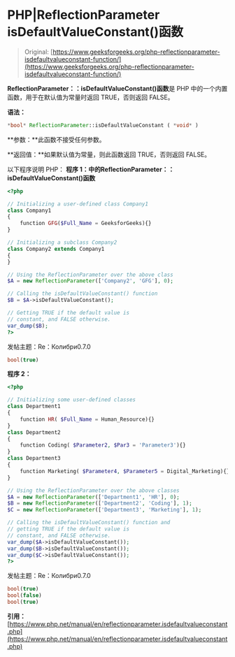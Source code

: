 # PHP|ReflectionParameter isDefaultValueConstant()函数

> Original: [https://www.geeksforgeeks.org/php-reflectionparameter-isdefaultvalueconstant-function/](https://www.geeksforgeeks.org/php-reflectionparameter-isdefaultvalueconstant-function/)

**ReflectionParameter：：isDefaultValueConstant()函数**是 PHP 中的一个内置函数，用于在默认值为常量时返回 TRUE，否则返回 FALSE。

**语法：**

```php
*bool* ReflectionParameter::isDefaultValueConstant ( *void* )
```

**参数：**此函数不接受任何参数。

**返回值：**如果默认值为常量，则此函数返回 TRUE，否则返回 FALSE。

以下程序说明 PHP：
**程序 1：**中的**ReflectionParameter：：isDefaultValueConstant()函数**

```php
<?php

// Initializing a user-defined class Company1
class Company1
{
    function GFG($Full_Name = GeeksforGeeks){}
}

// Initializing a subclass Company2
class Company2 extends Company1
{
}

// Using the ReflectionParameter over the above class
$A = new ReflectionParameter(['Company2', 'GFG'], 0); 

// Calling the isDefaultValueConstant() function
$B = $A->isDefaultValueConstant();

// Getting TRUE if the default value is 
// constant, and FALSE otherwise.
var_dump($B);
?>
```

发帖主题：Re：Колибри0.7.0

```php
bool(true)

```

**程序 2：**

```php
<?php

// Initializing some user-defined classes
class Department1
{
    function HR( $Full_Name = Human_Resource){}
}
class Department2
{
    function Coding( $Parameter2, $Par3 = 'Parameter3'){}
}
class Department3
{
    function Marketing( $Parameter4, $Parameter5 = Digital_Marketing){}
}

// Using the ReflectionParameter over the above classes
$A = new ReflectionParameter(['Department1', 'HR'], 0);
$B = new ReflectionParameter(['Department2', 'Coding'], 1);
$C = new ReflectionParameter(['Department3', 'Marketing'], 1);

// Calling the isDefaultValueConstant() function and 
// getting TRUE if the default value is 
// constant, and FALSE otherwise.
var_dump($A->isDefaultValueConstant());
var_dump($B->isDefaultValueConstant());
var_dump($C->isDefaultValueConstant());
?>
```

发帖主题：Re：Колибри0.7.0

```php
bool(true)
bool(false)
bool(true)

```

**引用：**[https://www.php.net/manual/en/reflectionparameter.isdefaultvalueconstant.php](https://www.php.net/manual/en/reflectionparameter.isdefaultvalueconstant.php)